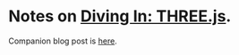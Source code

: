 # Notes on [Diving In: THREE.js](https://www.youtube.com/playlist?list=PL08jItIqOb2qyMOhtEUoLh100KpccQiRf). 

Companion blog post is [here](https://tomatrow.github.io/blog/2018/06/05/three.js-diving-in-notes).